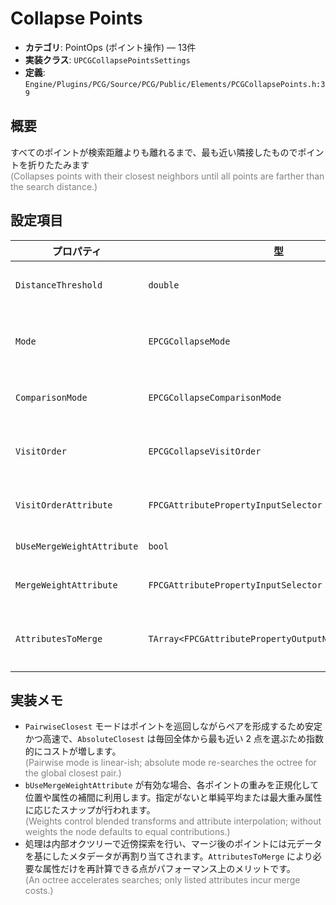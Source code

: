 # Collapse Points

- **カテゴリ**: PointOps (ポイント操作) — 13件
- **実装クラス**: `UPCGCollapsePointsSettings`
- **定義**: `Engine/Plugins/PCG/Source/PCG/Public/Elements/PCGCollapsePoints.h:39`

## 概要

すべてのポイントが検索距離よりも離れるまで、最も近い隣接したものでポイントを折りたたみます<br><span style='color:gray'>(Collapses points with their closest neighbors until all points are farther than the search distance.)</span>

## 設定項目

| プロパティ | 型 | 初期値 | 説明 |
| --- | --- | --- | --- |
| `DistanceThreshold` | `double` | `100.0` | この距離を下回るポイント同士をマージします。最小値は 0.01。 |
| `Mode` | `EPCGCollapseMode` | `PairwiseClosest` | マージの選択戦略。ペアワイズ最近傍（推奨）か絶対最近傍（より高精度だが高コスト）を選択。 |
| `ComparisonMode` | `EPCGCollapseComparisonMode` | `Position` | 距離判定に使用する参照。位置のみ、バウンディングセンターなど。 |
| `VisitOrder` | `EPCGCollapseVisitOrder` | `Ordered` | `Mode == PairwiseClosest` のときの処理順。入力順、ランダム、属性最小／最大など。 |
| `VisitOrderAttribute` | `FPCGAttributePropertyInputSelector` | なし | VisitOrder が属性順のときにソートキーとして使用する属性。 |
| `bUseMergeWeightAttribute` | `bool` | `false` | マージ時の重みを属性から取得するかどうか。 |
| `MergeWeightAttribute` | `FPCGAttributePropertyInputSelector` | なし | マージ重みのための属性。`bUseMergeWeightAttribute` 有効時のみ。 |
| `AttributesToMerge` | `TArray<FPCGAttributePropertyOutputNoSourceSelector>` | 空 | マージ後のポイントへ書き戻す属性リスト。重みに応じた補間結果を出力します。 |

## 実装メモ

- `PairwiseClosest` モードはポイントを巡回しながらペアを形成するため安定かつ高速で、`AbsoluteClosest` は毎回全体から最も近い 2 点を選ぶため指数的にコストが増します。<br><span style='color:gray'>(Pairwise mode is linear-ish; absolute mode re-searches the octree for the global closest pair.)</span>
- `bUseMergeWeightAttribute` が有効な場合、各ポイントの重みを正規化して位置や属性の補間に利用します。指定がないと単純平均または最大重み属性に応じたスナップが行われます。<br><span style='color:gray'>(Weights control blended transforms and attribute interpolation; without weights the node defaults to equal contributions.)</span>
- 処理は内部オクツリーで近傍探索を行い、マージ後のポイントには元データを基にしたメタデータが再割り当てされます。`AttributesToMerge` により必要な属性だけを再計算できる点がパフォーマンス上のメリットです。<br><span style='color:gray'>(An octree accelerates searches; only listed attributes incur merge costs.)</span>
